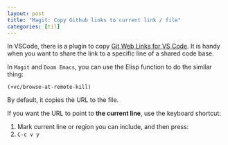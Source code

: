 ```yaml
---
layout: post
title: "Magit: Copy Github links to current link / file"
categories: [til]
---
```


In VSCode, there is a plugin to copy [Git Web Links for VS Code](https://marketplace.visualstudio.com/items?itemName=reduckted.vscode-gitweblinks). It is handy when you want to share the link to a specific line of a shared code base.

In `Magit` and `Doom Emacs`, you can use the Elisp function to do the similar thing:

```elisp
(+vc/browse-at-remote-kill)
```
    

By default, it copies the URL to the file.

If you want the URL to point to **the current line**, use the keyboard shortcut:

1.  Mark current line or region you can include, and then press:
2.  `C-c v y`

